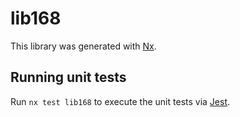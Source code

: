 # lib168

This library was generated with [Nx](https://nx.dev).


## Running unit tests

Run `nx test lib168` to execute the unit tests via [Jest](https://jestjs.io).


